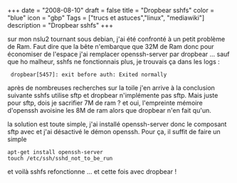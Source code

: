 +++
date = "2008-08-10"
draft = false
title = "Dropbear sshfs"
color = "blue"
icon = "gbp"
Tags = ["trucs et astuces","linux", "mediawiki"]
description = "Dropbear sshfs"
+++

sur mon nslu2 tournant sous debian, j'ai été confronté à un petit
problème de Ram. Faut dire que la bête n'embarque que 32M de Ram donc
pour économiser de l'espace j'ai remplacer openssh-server par dropbear
... sauf que ho malheur, sshfs ne fonctionnais plus, je trouvais ça dans
les logs :

     dropbear[5457]: exit before auth: Exited normally

après de nombreuses recherches sur la toile j'en arrive à la conclusion
suivante sshfs utilise sftp et dropbear n'implémente pas sftp. Mais
juste pour sftp, dois je sacrifier 7M de ram ? et oui, l'empreinte
mémoire d'openssh avoisine les 8M de ram alors que dropbear n'en fait
qu'un.

la solution est toute simple, j'ai installé openssh-server donc le
composant sftp avec et j'ai désactivé le démon openssh. Pour ça, il
suffit de faire un simple

    apt-get install openssh-server
    touch /etc/ssh/sshd_not_to_be_run

et voilà sshfs refonctionne ... et cette fois avec dropbear !
